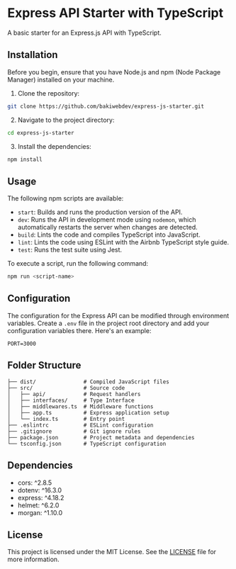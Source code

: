 # Express API Starter with TypeScript

A basic starter for an Express.js API with TypeScript.

## Installation

Before you begin, ensure that you have Node.js and npm (Node Package Manager) installed on your machine.

1. Clone the repository:

```bash
git clone https://github.com/bakiwebdev/express-js-starter.git
```

2. Navigate to the project directory:

```bash
cd express-js-starter
```

3. Install the dependencies:

```bash
npm install
```

## Usage

The following npm scripts are available:

- `start`: Builds and runs the production version of the API.
- `dev`: Runs the API in development mode using `nodemon`, which automatically restarts the server when changes are detected.
- `build`: Lints the code and compiles TypeScript into JavaScript.
- `lint`: Lints the code using ESLint with the Airbnb TypeScript style guide.
- `test`: Runs the test suite using Jest.

To execute a script, run the following command:

```bash
npm run <script-name>
```

## Configuration

The configuration for the Express API can be modified through environment variables. Create a `.env` file in the project root directory and add your configuration variables there. Here's an example:

```plaintext
PORT=3000
```

## Folder Structure

```
├── dist/               # Compiled JavaScript files
├── src/                # Source code
│   ├── api/            # Request handlers
│   ├── interfaces/     # Type Interface
│   ├── middlewares.ts  # Middleware functions
│   ├── app.ts          # Express application setup
│   └── index.ts        # Entry point
├── .eslintrc           # ESLint configuration
├── .gitignore          # Git ignore rules
├── package.json        # Project metadata and dependencies
└── tsconfig.json       # TypeScript configuration
```

## Dependencies

- cors: ^2.8.5
- dotenv: ^16.3.0
- express: ^4.18.2
- helmet: ^6.2.0
- morgan: ^1.10.0

## License

This project is licensed under the MIT License. See the [LICENSE](LICENSE) file for more information.

